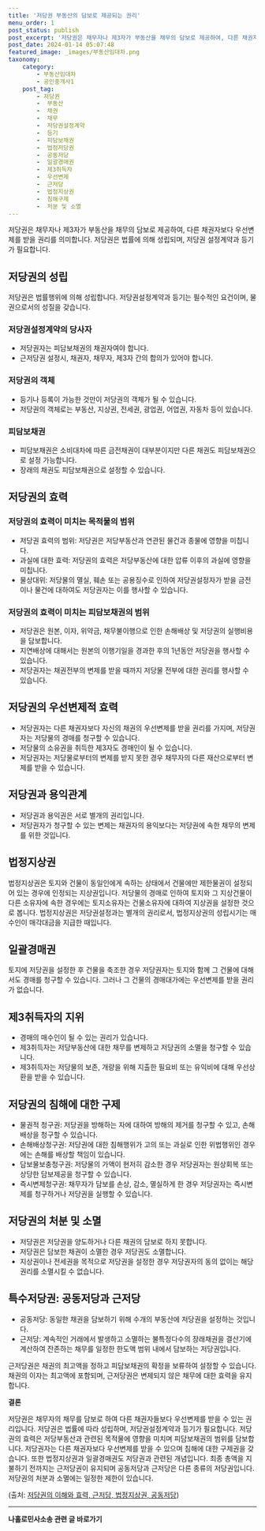 ```yaml
---
title: '저당권 부동산의 담보로 제공되는 권리'
menu_order: 1
post_status: publish
post_excerpt: '저당권은 채무자나 제3자가 부동산을 채무의 담보로 제공하여, 다른 채권자보다 우선변제를 받을 권리를 의미합니다. 저당권은 법률에 의해 성립되며, 저당권 설정계약과 등기가 필요합니다.'
post_date: 2024-01-14 05:07:48
featured_image: _images/부동산임대차.png
taxonomy:
    category:
        - 부동산임대차
        - 공인중개사1
    post_tag:
        - 저당권
        -  부동산
        -  채권
        -  채무
        -  저당권설정계약
        -  등기
        -  피담보채권
        -  법정저당권
        -  공동저당
        -  일괄경매권
        -  제3취득자
        -  우선변제
        -  근저당
        -  법정지상권
        -  침해구제
        -  처분 및 소멸
---
```



저당권은 채무자나 제3자가 부동산을 채무의 담보로 제공하여, 다른 채권자보다 우선변제를 받을 권리를 의미합니다. 저당권은 법률에 의해 성립되며, 저당권 설정계약과 등기가 필요합니다.

## 저당권의 성립

저당권은 법률행위에 의해 성립합니다. 저당권설정계약과 등기는 필수적인 요건이며, 물권으로서의 성질을 갖습니다.

### 저당권설정계약의 당사자

- 저당권자는 피담보채권의 채권자여야 합니다.
- 근저당권 설정시, 채권자, 채무자, 제3자 간의 합의가 있어야 합니다.

### 저당권의 객체

- 등기나 등록이 가능한 것만이 저당권의 객체가 될 수 있습니다.
- 저당권의 객체로는 부동산, 지상권, 전세권, 광업권, 어업권, 자동차 등이 있습니다.

### 피담보채권

- 피담보채권은 소비대차에 따른 금전채권이 대부분이지만 다른 채권도 피담보채권으로 설정 가능합니다.
- 장래의 채권도 피담보채권으로 설정할 수 있습니다.

## 저당권의 효력

### 저당권의 효력이 미치는 목적물의 범위

- 저당권 효력의 범위: 저당권은 저당부동산과 연관된 물건과 종물에 영향을 미칩니다.
- 과실에 대한 효력: 저당권의 효력은 저당부동산에 대한 압류 이후의 과실에 영향을 미칩니다.
- 물상대위: 저당물의 멸실, 훼손 또는 공용징수로 인하여 저당권설정자가 받을 금전이나 물건에 대하여도 저당권자는 이를 행사할 수 있습니다.

### 저당권의 효력이 미치는 피담보채권의 범위

- 저당권은 원본, 이자, 위약금, 채무불이행으로 인한 손해배상 및 저당권의 실행비용을 담보합니다.
- 지연배상에 대해서는 원본의 이행기일을 경과한 후의 1년동안 저당권을 행사할 수 있습니다.
- 저당권자는 채권전부의 변제를 받을 때까지 저당물 전부에 대한 권리를 행사할 수 있습니다.

## 저당권의 우선변제적 효력

- 저당권자는 다른 채권자보다 자신의 채권의 우선변제를 받을 권리를 가지며, 저당권자는 저당물의 경매를 청구할 수 있습니다.
- 저당물의 소유권을 취득한 제3자도 경매인이 될 수 있습니다.
- 저당권자는 저당물로부터의 변제를 받지 못한 경우 채무자의 다른 재산으로부터 변제를 받을 수 있습니다.

## 저당권과 용익관계

- 저당권과 용익권은 서로 별개의 권리입니다.
- 저당권자가 청구할 수 있는 변제는 채권자의 용익보다는 저당권에 속한 채무의 변제를 위한 것입니다.

## 법정지상권

법정지상권은 토지와 건물이 동일인에게 속하는 상태에서 건물에만 제한물권이 설정되어 있는 경우에 인정되는 지상권입니다. 저당물의 경매로 인하여 토지와 그 지상건물이 다른 소유자에 속한 경우에는 토지소유자는 건물소유자에 대하여 지상권을 설정한 것으로 봅니다. 법정지상권은 저당권설정과는 별개의 권리로서, 법정지상권의 성립시기는 매수인이 매각대금을 지급한 때입니다.

## 일괄경매권

토지에 저당권을 설정한 후 건물을 축조한 경우 저당권자는 토지와 함께 그 건물에 대해서도 경매를 청구할 수 있습니다. 그러나 그 건물의 경매대가에는 우선변제를 받을 권리가 없습니다.

## 제3취득자의 지위

- 경매의 매수인이 될 수 있는 권리가 있습니다.
- 제3취득자는 저당부동산에 대한 채무를 변제하고 저당권의 소멸을 청구할 수 있습니다.
- 제3취득자는 저당물의 보존, 개량을 위해 지출한 필요비 또는 유익비에 대해 우선상환을 받을 수 있습니다.

## 저당권의 침해에 대한 구제

- 물권적 청구권: 저당권을 방해하는 자에 대하여 방해의 제거를 청구할 수 있고, 손해배상을 청구할 수 있습니다.
- 손해배상청구권: 저당권에 대한 침해행위가 고의 또는 과실로 인한 위법행위인 경우에는 손해를 배상할 책임이 있습니다.
- 담보물보충청구권: 저당물의 가액이 현저히 감소한 경우 저당권자는 원상회복 또는 상당한 담보제공을 청구할 수 있습니다.
- 즉시변제청구권: 채무자가 담보를 손상, 감소, 멸실하게 한 경우 저당권자는 즉시변제를 청구하거나 저당권을 실행할 수 있습니다.

## 저당권의 처분 및 소멸

- 저당권은 저당권을 양도하거나 다른 채권의 담보로 하지 못합니다.
- 저당권은 담보한 채권이 소멸한 경우 저당권도 소멸합니다.
- 지상권이나 전세권을 목적으로 저당권을 설정한 경우 저당권자의 동의 없이는 해당 권리를 소멸시킬 수 없습니다.

## 특수저당권: 공동저당과 근저당

- 공동저당: 동일한 채권을 담보하기 위해 수개의 부동산에 저당권을 설정하는 것입니다.
- 근저당: 계속적인 거래에서 발생하고 소멸하는 불특정다수의 장래채권을 결산기에 계산하여 잔존하는 채무를 일정한 한도액 범위 내에서 담보하는 저당권입니다.

근저당권은 채권의 최고액을 정하고 피담보채권의 확정을 보류하여 설정할 수 있습니다. 채권의 이자는 최고액에 포함되며, 근저당권은 변제되지 않은 채무에 대한 효력을 유지합니다.

**결론**

저당권은 채무자의 채무를 담보로 하여 다른 채권자들보다 우선변제를 받을 수 있는 권리입니다. 저당권은 법률에 따라 성립하며, 저당권설정계약과 등기가 필요합니다. 저당권의 효력은 저당부동산과 관련된 목적물에 영향을 미치며 피담보채권의 범위를 담보합니다. 저당권자는 다른 채권자보다 우선변제를 받을 수 있으며 침해에 대한 구제권을 갖습니다. 또한 법정지상권과 일괄경매권도 저당권과 관련된 개념입니다. 최종 총액을 지불하기 전까지는 근저당권이 유지되며 공동저당과 근저당은 다른 종류의 저당권입니다. 저당권의 처분과 소멸에는 일정한 제한이 있습니다.

(출처: [저당권의 이해와 효력, 근저당, 법정지상권, 공동저당](http://www.lawtimes.co.kr/legal-news/법률컬리/141710/article.html))
<!-- wp:separator -->
<hr class="wp-block-separator has-alpha-channel-opacity"/>
<!-- /wp:separator -->

<!-- wp:group {"backgroundColor":"base","layout":{"type":"constrained"}} -->
<div class="wp-block-group has-base-background-color has-background"><!-- wp:paragraph {"align":"center","fontSize":"medium"} -->
<p class="has-text-align-center has-large-font-size"><strong>나홀로민사소송 관련 글 바로가기</strong></p>
<!-- /wp:paragraph -->


<!-- wp:latest-posts
{"categories":[{"id":14767,"count":19,"description":"","link":"https://uknowlaw.com/category/%eb%82%98%ed%99%80%eb%a1%9c%eb%af%bc%ec%82%ac%ec%86%8c%ec%86%a1/","name":"나홀로민사소송","slug":"나홀로민사소송","taxonomy":"category","parent":0,"meta":[],"_links":{"self":[{"href":"https://uknowlaw.com/wp-json/wp/v2/categories/14767"}],"collection":[{"href":"https://uknowlaw.com/wp-json/wp/v2/categories"}],"about":[{"href":"https://uknowlaw.com/wp-json/wp/v2/taxonomies/category"}],"wp:post_type":[{"href":"https://uknowlaw.com/wp-json/wp/v2/posts?categories=14767"}],"curies":[{"name":"wp","href":"https://api.w.org/{rel}","templated":true}]}}],"postsToShow":100,"excerptLength":28,"postLayout":"grid","columns":2,"featuredImageAlign":"left","featuredImageSizeSlug":"large","fontSize":"small"} /--></div>
<!-- /wp:group -->
